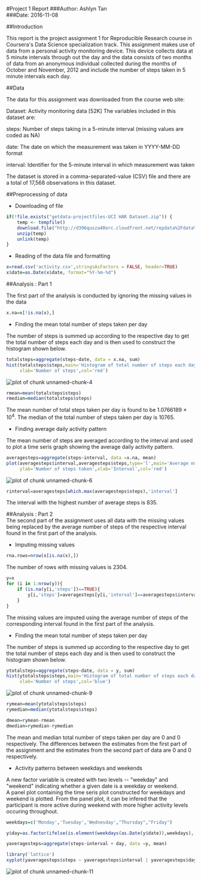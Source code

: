#Project 1 Report
###Author: Ashlyn Tan  
###Date: 2016-11-08

##Introduction

This report is the project assignment 1 for Reproducible Research course in Coursera's Data Science specialization track. This assignment makes use of data from a personal activity monitoring device. This device collects data at 5 minute intervals through out the day and the data consists of two months of data from an anonymous individual collected during the months of October and November, 2012 and include the number of steps taken in 5 minute intervals each day.

##Data

The data for this assignment was downloaded from the course web site:

Dataset: Activity monitoring data [52K]
The variables included in this dataset are:

steps: Number of steps taking in a 5-minute interval (missing values are coded as NA)

date: The date on which the measurement was taken in YYYY-MM-DD format

interval: Identifier for the 5-minute interval in which measurement was taken

The dataset is stored in a comma-separated-value (CSV) file and there are a total of 17,568 observations in this dataset.

##Preprocessing of data

- Downloading of file

```r
if(!file.exists("getdata-projectfiles-UCI HAR Dataset.zip")) {
    temp <- tempfile()
    download.file("http://d396qusza40orc.cloudfront.net/repdata%2Fdata%2Factivity.zip",temp)
    unzip(temp)
    unlink(temp)
}
```

- Reading of the data file and formatting

```r
x=read.csv('activity.csv',stringsAsFactors = FALSE, header=TRUE)
x$date=as.Date(x$date, format="%Y-%m-%d")
```

##Analysis : Part 1 

The first part of the analysis is conducted by ignoring the missing values in the data


```r
x.na=x[!is.na(x),]
```

- Finding the mean total number of steps taken per day

The number of steps is summed up according to the respective day to get the total number of steps each day and is then used to construct the histogram shown below.


```r
totalsteps=aggregate(steps~date, data = x.na, sum)
hist(totalsteps$steps,main='Histogram of total number of steps each day',
     xlab='Number of steps',col='red')
```

![plot of chunk unnamed-chunk-4](figure/unnamed-chunk-4-1.png)


```r
rmean=mean(totalsteps$steps)
rmedian=median(totalsteps$steps)
```

The mean number of total steps taken per day is found to be 1.0766189 &times; 10<sup>4</sup>.
The median of the total number of steps taken per day is 10765.

- Finding average daily activity pattern  

The mean number of steps are averaged according to the interval and used to plot a time seris graph showing the average daily activity pattern.  

```r
averagesteps=aggregate(steps~interval, data =x.na, mean)
plot(averagesteps$interval,averagesteps$steps,type='l',main='Average number of steps taken by interval',
     ylab='Number of steps taken',xlab='Interval',col='red')
```

![plot of chunk unnamed-chunk-6](figure/unnamed-chunk-6-1.png)

```r
rinterval=averagesteps[which.max(averagesteps$steps),'interval']
```
The interval with the highest number of average steps is 835.  

##Analysis : Part 2  
The second part of the assignment uses all data with the missing values being replaced by the average number of steps of the respective interval found in the first part of the analysis.  

- Imputing missing values


```r
rna.rows=nrow(x[is.na(x),])
```

The number of rows with missing values is 2304.  


```r
y=x
for (i in 1:nrow(y)){
    if (is.na(y[i,'steps'])==TRUE){
        y[i,'steps']=averagesteps[y[i,'interval']==averagesteps$interval,'steps']
    }
}
```

The missing values are imputed using the average number of steps of the corresponding interval found in the first part of the analysis.

- Finding the mean total number of steps taken per day  

The number of steps is summed up according to the respective day to get the total number of steps each day and is then used to construct the histogram shown below.  


```r
ytotalsteps=aggregate(steps~date, data = y, sum)
hist(ytotalsteps$steps,main='Histogram of total number of steps each day',
     xlab='Number of steps',col='blue')
```

![plot of chunk unnamed-chunk-9](figure/unnamed-chunk-9-1.png)


```r
rymean=mean(ytotalsteps$steps)
rymedian=median(ytotalsteps$steps)

dmean=rymean-rmean
dmedian=rymedian-rymedian
```

The mean and median total number of steps taken per day are 0 and 0 respectively. The differences between the estimates from the first part of the assignment and the estimates from the second part of data are 0 and 0 respectively.  

- Activity patterns between weekdays and weekends  

A new factor variable is created with two levels -- "weekday" and "weekend" indicating whether a given date is a weekday or weekend.  
A panel plot containing the time seris plot constructed for weekdays and weekend is plotted. From the panel plot, it can be infered that the participant is more active during weekend with more higher activity levels occuring throughout.  


```r
weekdays=c('Monday','Tuesday','Wednesday',"Thursday","Friday")

y$day=as.factor(ifelse(is.element(weekdays(as.Date(y$date)),weekdays), "Weekday", "Weekend"))

yaveragesteps=aggregate(steps~interval + day, data =y, mean)

library('lattice')
xyplot(yaveragesteps$steps ~ yaveragesteps$interval | yaveragesteps$day,type='l',main='Average number of steps taken by interval', ylab='Number of steps taken',xlab='Interval',col='blue',layout=c(1,2))
```

![plot of chunk unnamed-chunk-11](figure/unnamed-chunk-11-1.png)
